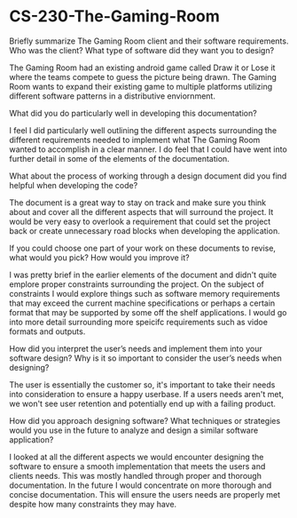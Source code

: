 # CS-230-The-Gaming-Room

Briefly summarize The Gaming Room client and their software requirements. Who was the client? What type of software did they want you to design?

The Gaming Room had an existing android game called Draw it or Lose it where the teams compete to guess the picture being drawn. The Gaming Room wants to expand their existing game to multiple platforms utilizing different software patterns in a distributive enviornment. 

What did you do particularly well in developing this documentation?

I feel I did particularly well outlining the different aspects surrounding the different requirements needed to implement what The Gaming Room wanted to accomplish in a clear manner. I do feel that I could have went into further detail in some of the elements of the documentation. 

What about the process of working through a design document did you find helpful when developing the code?

The document is a great way to stay on track and make sure you think about and cover all the different aspects that will surround the project. It would be very easy to overlook a requirement that could set the project back or create unnecessary road blocks when developing the application. 

If you could choose one part of your work on these documents to revise, what would you pick? How would you improve it?

I was pretty brief in the earlier elements of the document and didn't quite emplore proper constraints surrounding the project. On the subject of constraints I would explore things such as software memory requirements that may exceed the current machine specifications or perhaps a certain format that may be supported by some off the shelf applications. I would go into more detail surrounding more speicifc requirements such as vidoe formats and outputs.

How did you interpret the user’s needs and implement them into your software design? Why is it so important to consider the user’s needs when designing?

The user is essentially the customer so, it's important to take their needs into consideration to ensure a happy userbase. If a users needs aren't met, we won't see user retention and potentially end up with a failing product. 

How did you approach designing software? What techniques or strategies would you use in the future to analyze and design a similar software application?

I looked at all the different aspects we would encounter designing the software to ensure a smooth implementation that meets the users and clients needs. This was mostly handled through proper and thorough documentation. In the future I would concentrate on more thorough and concise documentation. This will ensure the users needs are properly met despite how many constraints they may have. 

